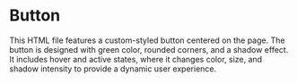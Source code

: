 # Button
This HTML file features a custom-styled button centered on the page. The button is designed with green color, rounded corners, and a shadow effect. It includes hover and active states, where it changes color, size, and shadow intensity to provide a dynamic user experience.
